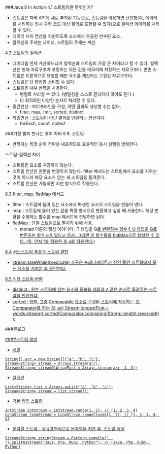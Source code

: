 ###Java 8 In Action
4.1 스트림이란 무엇인가?
* 스트림은 자바 API에 새로 추가된 기능으로, 스트림을 이용하면 선언형(즉, 데이터를 처리하는 임시 구현 코드 대신 질의로 표현할 수 있다)으로 컬렉션 데이터를 처리할 수 있다.
* 데이터 처리 연산을 지원하도록 소스에서 추출된 연속된 요소.
* 컬렉션의 주제는 데이터, 스트림의 주제는 계산.

4.3 스트림과 컬렉션
* 데이터를 언제 계산하느냐가 컬렉션과 스트림의 가장 큰 차이라고 할 수 있다. 컬렉션은 현재 자료구조가 포함하는 모든 값을 메모리에 저장하는 자료구조다.
반면 스트림은 이론적으로 요청할 때만 요소를 계산하는 고정된 자료구조다.
* 스트림은 단 한번만 소비할 수 있다.
* 스트림은 내부 반복을 사용한다.
    * 병렬로 처리할 수 있다. (병렬성을 스스로 관리하지 않아도 된다.)
    * 더 최적화된 다양한 순서로 처리할 수 있다. 
* 중간연산 : 파이프라인을 구성, 어떤 결과도 생성할 수는 없다.
    * filter, map, limit, sorted, distinct
* 최종연산 : 스트림이 아닌 결과를 반환하는 연산이다.
    * forEach, count, collect

###가장 빨리 만나는 코어 자바 9
8. 스트림 
- 반복자는 특정 순회 전략을 내포하므로 효율적인 동시 실행을 방해한다.

스트림-컬렉션 차이
* 스트림은 요소를 저장하지 않는다.
* 스트림 연산은 원본을 변경하지 않는다. filter 메서드는 스트림에서 요소를 지우는 것이 아니라 해당 요소가 없는 새 스트림을 돌려준다.
* 스트림 연산은 가능하면 지연 방식으로 작동한다.

8.3 filter, map, flatMap 메서드
* filter : 스트림에 들어 있는 요소에서 파생한 요소의 스트림을 만들어 낸다.
* map : 스트림에 들어 있는 값을 특정 방식으로 변환하고 싶을 때 사용한다. 해당 변환을 수행하는 함수를 map 메서드에 전달하면 된다.
* flatMap : 단일 스트림으로 펼치기 위해 사용.
    *  monad 이론의 핵심 아이디어 : T 타입을 G<U>로 변환하는 함수 f. U 타입을 G<V>로 변환하는 함수 g가 있다고 하자. 그러면 이 함수들을 flatMap으로 합성할 수 있다.
    (즉, 먼저 f를 적용한 후 g를 적용한다.)

8.4 서브스트림 추출과 스트림 결합
* stream.takeWhile(predicate) 호출은 프레디케이트가 참인 동안 스트림에서 모든 요소를 가져온 후 중단한다.

8.5 기타 스트림 변환
* distinct : 원본 스트림에 있는 요소의 중복을 제외하고 같은 순서로 돌려주는 스트림을 반환한다.
* sorted : 정렬, 그중 Comparable 요소로 구성된 스트림에 작동하는 것, Comparator를 받는 것.
ex) Stream<String> longestFirst = words.stream().sorted(Comparator.comparing(String::length).reversed());

###블로그

####스트림 생성
* 배열 
```
String[] arr = new String[]{"a", "b", "c"};
Stream<String> stream = Arrays.stream(arr);
Stream<String> streamOfArrayPart = Arrays.stream(arr, 1, 3);
```

* 컬렉션
```
List<String> list = Arrays.asList("a", "b", "c");
Stream<String> stream = list.stream();
```

* 기본 타입 스트림
```
IntStream intStream = IntStream.range(1, 5); // [1, 2, 3, 4]
LongStream longStream = LongStream.rangeClosed(1, 5); // [1, 2, 3, 4, 5]
```

* 문자열 스트림 - 정규표현식으로 문자열을 자른 후, 스트림 생성
```
Stream<String> stringStream = Pattern.compile(", ").splitAsStream("Java, Php, Ruby, Python"); // [Java, Php, Ruby, Python]
```
